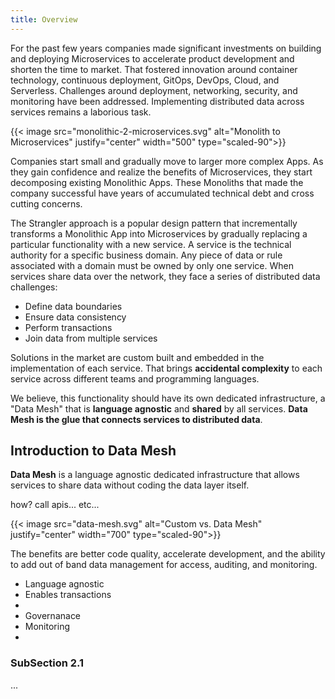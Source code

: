 ```yaml
---
title: Overview
---
```


For the past few years companies made significant investments on building and deploying Microservices to accelerate product development and shorten the time to market. That fostered innovation around container technology, continuous deployment, GitOps, DevOps, Cloud, and Serverless. Challenges around deployment, networking, security, and monitoring have been addressed. Implementing distributed data across services remains a laborious task. 

{{< image src="monolithic-2-microservices.svg" alt="Monolith to Microservices" justify="center" width="500" type="scaled-90">}}

Companies start small and gradually move to larger more complex Apps. As they gain confidence and realize the benefits of Microservices, they start decomposing existing Monolithic Apps. These Monoliths that made the company successful have years of accumulated technical debt and cross cutting concerns. 
 
The Strangler approach is a popular design pattern that incrementally transforms a Monolithic App into Microservices by gradually replacing a particular functionality with a new service. A service is the technical authority for a specific business domain. Any piece of data or rule associated with a domain must be owned by only one service. When services share data over the network, they face a series of distributed data challenges:

* Define data boundaries
* Ensure data consistency
* Perform transactions
* Join data from multiple services

Solutions in the market are custom built and embedded in the implementation of each service. That brings **accidental complexity** to each service across different teams and programming languages.

We believe, this functionality should have its own dedicated infrastructure, a "Data Mesh" that is **language agnostic** and **shared** by all services. **Data Mesh is the glue that connects services to distributed data**.


## Introduction to Data Mesh

**Data Mesh** is a language agnostic dedicated infrastructure that allows services to share data without coding the data layer itself. 

how? call apis... etc...

{{< image src="data-mesh.svg" alt="Custom vs. Data Mesh" justify="center" width="700" type="scaled-90">}}

The benefits are better code quality, accelerate development, and the ability to add out of band data management for access, auditing, and monitoring.


* Language agnostic
* Enables transactions
* 
* Governanace
* Monitoring
*



### SubSection 2.1
...


